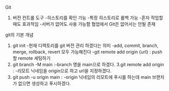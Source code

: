 Git
1. 버전 컨트롤 도구
	-히스토리를 확인 가능
	-특정 히스토리로 롤백 가능
	-혼자 작업할 때도 효과적임
	-서버가 없어도 사용 가능함
협업에서 Git은 없어서는 안될 존재

git의 기본 개념
1. git init
	-현재 디렉토리를 git 버전 관리 하겠다는 의미
	-add, commit, branch, merge, rollback, revert 모두 가능해진다
	-git remote add origin {url} : push할 remote 세팅하기
2. git branch -M main :-branch 명을 main으로 하겠다.
3.git remote add origin :	-리모트 닉네임을 origin으로 하고 url을 지정하겠다.
4. git push -u origin main :	-origin 닉네임의 리모트에 푸시를 하는데 main 브랜치가 없으면 생성하고 푸시하겠다.
